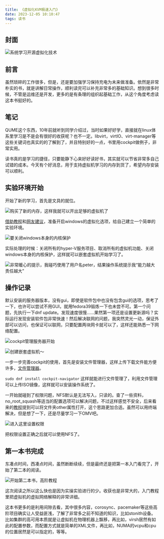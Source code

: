 ```yaml
---
title: 《虚拟化KVM极速入门》
date: 2023-12-05 10:10:47
tags: 读书
---
```


## 封面

![系统学习开源虚拟化技术](book-4-KVM-start/KVM-start-frontpage.jpg)

## 前言

虽然琐碎的工作很多，但是，还是要加强学习保持充电为未来做准备。依然是非常朴实的书，就是讲解日常操作，顺利读完可以补充非常多的基础知识。想到很多时候，不管是运维还是开发，更多的是有条理的组织起基础工作，从这个角度考虑读这本书挺好的。

## 笔记

QUME这个东西，10年前就听到同学介绍过，当时如果好好学，直接就在linux体系里学习是不是会有很好的收获呢？也不一定。libvirt，virtIO、virt-manager等这些关键词也真实的的了解到了，并且特别好的一点，书里用cockpit做例子，非常实用。

读书真的是学习的捷径，只要能静下心来好好读好书，其实就可以节省非常多自己试错的成本。今天有个好消息，用于支持虚拟机学习的内存到货了，希望内存安装可以顺利。

## 实验环境开始

开始了新的学习，首先是文具的就位。

![购买了新的内存，这样我就可以开出足够的虚拟机了](book-4-KVM-start/new-ram.png)

[借助教程](https://blog.csdn.net/qq_46499134/article/details/124231658)和[网友建议](https://blog.csdn.net/CNjcdyl/article/details/124802614)，准备开启windows的虚拟化选项，给自己建立一个简单的实验环境。

![要关闭windows本身的内核保护](book-4-KVM-start/set-up-windows.png)

实际处理的时候：关闭所有的hyper-V服务项目、取消所有的虚拟机功能、关闭windows本身的内核保护，这样就可以嵌套虚拟机开始学习了。

![非常暖心的提示，我碰巧使用了用户名peter，结果操作系统提示我“能力越大责任越大”](book-4-KVM-start/peter-with-great-power.jpg)

## 操作记录

默认安装的服务器版本，没有gui，即使是软件包中也没有包含gui的选项，思考了一下，也许可以尝试不用GUI，就用fedora39锻炼一下也未尝不可。第一个问题，先执行一下dnf update。发现速度很慢……果然第一项还是设置更新源吗？实际运行发现安装软件包非常快速！然后解决联网的问题，我突然灵光一动，保证外部可以访问，也保证可以联网，只要配置两块网卡就可以了，这样还能熟悉一下网络配置。

![cockpit管理服务器开始](book-4-KVM-start/cockpit-start.png)

![创建嵌套虚拟机～](book-4-KVM-start/create-vm.png)

一步一步完善cockpit的使用，首先是安装文件管理器，这样上传下载文件能方便许多，[文件管理器](https://github.com/45Drives/cockpit-navigator)。

```sudo dnf install cockpit-navigator```
这样就能进行文件管理了，利用文件管理可以上传ISO镜像，这样就可以安装操作系统了。

一开始就碰到了权限问题，NFS默认是无法写入，只读的。查了一些资料，no_root_squash等适当的配置选项可以解决问题，不过这样感觉不安全，后来看来的[教程](https://blog.csdn.net/iamwayne10/article/details/107509098)提到可以将文件夹other属性打开，这个思路更加合适。虽然可以用终端解决，但是想了一下，还是尽量学习一下OMV吧。

![进入这里设置权限](book-4-KVM-start/NFS-seting.png)

把权限设置正确之后就可以使用NFS了。

## 第一本书完成

东凑点时间，西凑点时间，虽然断断续续，但是最终还是把第一本入门看完了，开始了第二本的阅读。

![开始第二本书，高阶教程](book-4-KVM-start/kvm-advance.jpg)

这次阅读之所以这么快也是因为实操实验进行的少。收获也是非常大的，入门教程里把虚拟机的虚拟网络解释的非常详细。

这本书更多的是利用间隙去看，其中很多内容，corosync、pacemaker等这些高阶项目确实让人受益匪浅，了解了非常多之前不知道的知识，比如stonith设备。比如集群的高可用本质就是让虚拟机在物理机器上飘移，再比如，virsh居然有如此的配置参数，而配置方式就是简单的XML文件，再比如，NUMA的vcpu和cpu的位置居然是可以指定的，等等。
